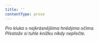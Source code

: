 ```yaml
---
title: ''
contentType: prose
---
```


<section>

_Pro kluka s nejkrásnějšíma hnědýma očima.  
Přestože si tuhle knížku nikdy nepřečte._

</section>

